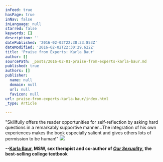 ```yaml
---
inFeed: true
hasPage: true
inNav: false
inLanguage: null
starred: false
keywords: []
description: ''
datePublished: '2016-02-02T22:30:33.853Z'
dateModified: '2016-02-02T22:30:29.622Z'
title: 'Praise from Experts: Karla Baur'
author: []
sourcePath: _posts/2016-02-01-praise-from-experts-karla-baur.md
published: true
authors: []
publisher:
  name: null
  domain: null
  url: null
  favicon: null
url: praise-from-experts-karla-baur/index.html
_type: Article

---
```

"Skillfully offers the reader opportunities for self-reflection by asking hard questions in a remarkably supportive manner...The integration of his own experiences makes the book especially salient and gives others lots of permission to be human!"
![](https://the-grid-user-content.s3-us-west-2.amazonaws.com/62b68577-95b7-4213-a871-1bad4cbb9201.jpg)

**--[Karla Baur][0], MSW, sex therapist and co-author of _[Our Sexuality][1]_, the best-selling college textbook**

[0]: http://www.baurassociates.com/therapists/baur.asp
[1]: http://amzn.to/1RUbkdU